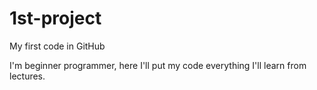 # 1st-project
My first code in GitHub

I'm beginner programmer, here I'll put my code everything I'll learn from lectures.
